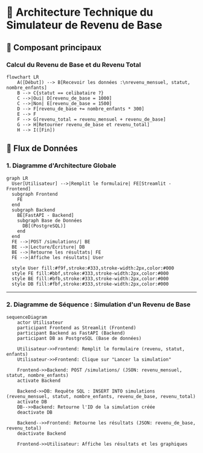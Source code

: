 <!--
© 2025 Mouvement Français pour un Revenu de Base http://www.revenudebase.info

SPDX-License-Identifier: CC-BY-SA-4.0+
SPDX-FileContributor:    Fabien FURFARO
-->

# **📂 Architecture Technique du Simulateur de Revenu de Base**


## 🔧 Composant principaux

###  Calcul du Revenu de Base et du Revenu Total

```mermaid
flowchart LR
    A([Début]) --> B[Recevoir les données :\nrevenu_mensuel, statut, nombre_enfants]
    B --> C{statut == celibataire ?}
    C -->|Oui| D[revenu_de_base = 1000]
    C -->|Non| E[revenu_de_base = 1500]
    D --> F[revenu_de_base += nombre_enfants * 300]
    E --> F
    F --> G[revenu_total = revenu_mensuel + revenu_de_base]
    G --> H[Retourner revenu_de_base et revenu_total]
    H --> I([Fin])
```

## **🔄 Flux de Données**


### **1. Diagramme d'Architecture Globale**
```mermaid
graph LR
  User[Utilisateur] -->|Remplit le formulaire| FE[Streamlit - Frontend]
  subgraph Frontend
    FE
  end
  subgraph Backend
    BE[FastAPI - Backend]
    subgraph Base de Données
      DB[(PostgreSQL)]
    end
  end
  FE -->|POST /simulations/| BE
  BE -->|Lecture/Écriture| DB
  BE -->|Retourne les résultats| FE
  FE -->|Affiche les résultats| User

  style User fill:#f9f,stroke:#333,stroke-width:2px,color:#000
  style FE fill:#bbf,stroke:#333,stroke-width:2px,color:#000
  style BE fill:#bfb,stroke:#333,stroke-width:2px,color:#000
  style DB fill:#fbf,stroke:#333,stroke-width:2px,color:#000
```

---

### **2. Diagramme de Séquence : Simulation d'un Revenu de Base**
```mermaid
sequenceDiagram
    actor Utilisateur
    participant Frontend as Streamlit (Frontend)
    participant Backend as FastAPI (Backend)
    participant DB as PostgreSQL (Base de données)

    Utilisateur->>Frontend: Remplit le formulaire (revenu, statut, enfants)
    Utilisateur->>Frontend: Clique sur "Lancer la simulation"

    Frontend->>Backend: POST /simulations/ (JSON: revenu_mensuel, statut, nombre_enfants)
    activate Backend

    Backend->>DB: Requête SQL : INSERT INTO simulations (revenu_mensuel, statut, nombre_enfants, revenu_de_base, revenu_total)
    activate DB
    DB-->>Backend: Retourne l'ID de la simulation créée
    deactivate DB

    Backend-->>Frontend: Retourne les résultats (JSON: revenu_de_base, revenu_total)
    deactivate Backend

    Frontend->>Utilisateur: Affiche les résultats et les graphiques
```
